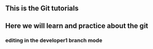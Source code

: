 ## This is the Git tutorials
## Here we will learn and practice about the git
### editing in the developer1 branch mode